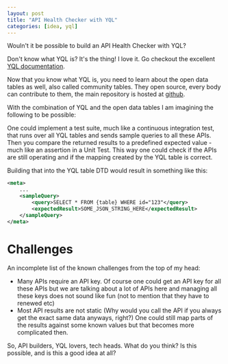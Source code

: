 ```yaml
---
layout: post
title: "API Health Checker with YQL"
categories: [idea, yql]
---
```


Wouln't it be possible to build an API Health Checker with YQL?

Don't know what YQL is? It's the thing! I love it. Go checkout the excellent [YQL documentation](http://developer.yahoo.com/yql).

Now that you know what YQL is, you need to learn about the open data tables as well, also called community tables. They open source, every body can contribute to them, the main repository is hosted at [github][yql_community_tables].

With the combination of YQL and the open data tables I am imagining the following to be possible:

One could implement a test suite, much like a continuous integration test, that runs over all YQL tables and sends sample queries to all these APIs. Then you compare the returned results to a predefined expected value - much like an assertion in a Unit Test. This way one could check if the APIs are still operating and if the mapping created by the YQL table is correct. 

Building that into the YQL table DTD would result in something like this:

```xml
<meta>
	...
	<sampleQuery>
		<query>SELECT * FROM {table} WHERE id="123"</query>
		<expectedResult>SOME_JSON_STRING_HERE</expectedResult>
	</sampleQuery>
</meta>
```

# Challenges

An incomplete list of the known challenges from the top of my head:

* Many APIs require an API key. Of course one could get an API key for all these APIs but we are talking about a lot of APIs here and managing all these keys does not sound like fun (not to mention that they have to renewed etc)
* Most API results are not static (Why would you call the API if you always get the exact same data anyways, right?) One could still map parts of the results against some known values but that becomes more complicated then.

So, API builders, YQL lovers, tech heads. What do you think? Is this possible, and is this a good idea at all?



[yql_community_tables]: https://github.com/yql/yql-tables